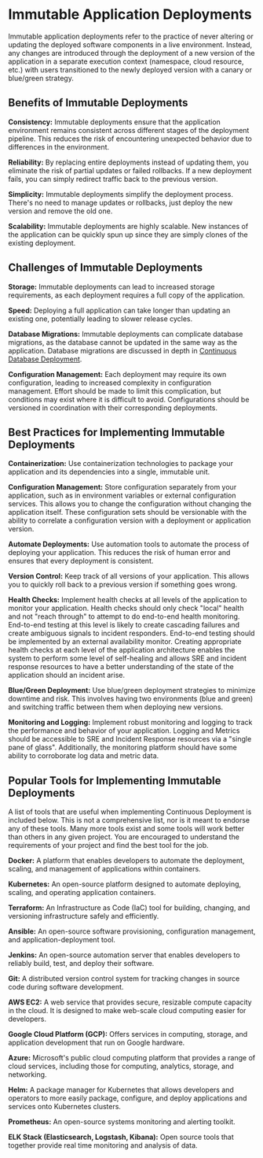 # Immutable Application Deployments

Immutable application deployments refer to the practice of never altering or updating the deployed software components in a live environment. Instead, any changes are introduced through the deployment of a new version of the application in a separate execution context (namespace, cloud resource, etc.) with users transitioned to the newly deployed version with a canary or blue/green strategy.

## Benefits of Immutable Deployments

**Consistency:** Immutable deployments ensure that the application environment remains consistent across different stages of the deployment pipeline. This reduces the risk of encountering unexpected behavior due to differences in the environment.

**Reliability:** By replacing entire deployments instead of updating them, you eliminate the risk of partial updates or failed rollbacks. If a new deployment fails, you can simply redirect traffic back to the previous version.

**Simplicity:** Immutable deployments simplify the deployment process. There's no need to manage updates or rollbacks, just deploy the new version and remove the old one.

**Scalability:** Immutable deployments are highly scalable. New instances of the application can be quickly spun up since they are simply clones of the existing deployment.

## Challenges of Immutable Deployments

**Storage:** Immutable deployments can lead to increased storage requirements, as each deployment requires a full copy of the application.

**Speed:** Deploying a full application can take longer than updating an existing one, potentially leading to slower release cycles.

**Database Migrations:** Immutable deployments can complicate database migrations, as the database cannot be updated in the same way as the application. Database migrations are discussed in depth in [Continuous Database Deployment](../evolutionary-database-deployment/README.md).

**Configuration Management:** Each deployment may require its own configuration, leading to increased complexity in configuration management. Effort should be made to limit this complication, but conditions may exist where it is difficult to avoid. Configurations should be versioned in coordination with their corresponding deployments.

## Best Practices for Implementing Immutable Deployments

**Containerization:** Use containerization technologies to package your application and its dependencies into a single, immutable unit.

**Configuration Management:** Store configuration separately from your application, such as in environment variables or external configuration services. This allows you to change the configuration without changing the application itself. These configuration sets should be versionable with the ability to correlate a configuration version with a deployment or application version.

**Automate Deployments:** Use automation tools to automate the process of deploying your application. This reduces the risk of human error and ensures that every deployment is consistent.

**Version Control:** Keep track of all versions of your application. This allows you to quickly roll back to a previous version if something goes wrong.

**Health Checks:** Implement health checks at all levels of the application to monitor your application. Health checks should only check "local" health and not "reach through" to attempt to do end-to-end health monitoring. End-to-end testing at this level is likely to create cascading failures and create ambiguous signals to incident responders. End-to-end testing should be implemented by an external availability monitor. Creating appropriate health checks at each level of the application architecture enables the system to perform some level of self-healing and allows SRE and incident response resources to have a better understanding of the state of the application should an incident arise.

**Blue/Green Deployment:** Use blue/green deployment strategies to minimize downtime and risk. This involves having two environments (blue and green) and switching traffic between them when deploying new versions.

**Monitoring and Logging:** Implement robust monitoring and logging to track the performance and behavior of your application. Logging and Metrics should be accessible to SRE and Incident Response resources via a "single pane of glass". Additionally, the monitoring platform should have some ability to corroborate log data and metric data.

## Popular Tools for Implementing Immutable Deployments

A list of tools that are useful when implementing Continuous Deployment is included below. This is not a comprehensive list, nor is it meant to endorse any of these tools. Many more tools exist and some tools will work better than others in any given project. You are encouraged to understand the requirements of your project and find the best tool for the job. 

**Docker:** A platform that enables developers to automate the deployment, scaling, and management of applications within containers.

**Kubernetes:** An open-source platform designed to automate deploying, scaling, and operating application containers.

**Terraform:** An Infrastructure as Code (IaC) tool for building, changing, and versioning infrastructure safely and efficiently.

**Ansible:** An open-source software provisioning, configuration management, and application-deployment tool.

**Jenkins:** An open-source automation server that enables developers to reliably build, test, and deploy their software.

**Git:** A distributed version control system for tracking changes in source code during software development.

**AWS EC2:** A web service that provides secure, resizable compute capacity in the cloud. It is designed to make web-scale cloud computing easier for developers.

**Google Cloud Platform (GCP):** Offers services in computing, storage, and application development that run on Google hardware.

**Azure:** Microsoft's public cloud computing platform that provides a range of cloud services, including those for computing, analytics, storage, and networking.

**Helm:** A package manager for Kubernetes that allows developers and operators to more easily package, configure, and deploy applications and services onto Kubernetes clusters.

**Prometheus:** An open-source systems monitoring and alerting toolkit.

**ELK Stack (Elasticsearch, Logstash, Kibana):** Open source tools that together provide real time monitoring and analysis of data.
